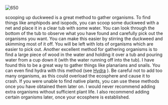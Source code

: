 ![650](f65cefd9e2f437ba4dd153b8ba518fa9.png)

scooping up duckweed is a great method to gather organisms. To find things like amphipods and isopods, you can scoop some duckweed with a net and place it in a clear tub with some water. You can look through the bottom of the tub to observe what you have found and carefully pick out the organisms you want. You can make this easier by stirring the duckweed and skimming most of it off. You will be left with lots of organisms which are easier to pick out. Another excellent method for gathering organisms is to find a large piece of wood in the water and holding it over a tub and pouring water from a cup down it (with the water running off into the tub). I have found this to be a great way to gather things like planarians and snails. You can even find hydra with this method (see [Hydra](Hydra%20(Hydra%20sp).md) ). Be careful not to add too many organisms, as this could overload the ecosphere and cause it to crash. If you were unable to find native plants, you can use these methods once you have obtained them later on. I would never recommend adding extra organisms without sufficient plant life. I also recommend adding certain organisms later, once your ecosphere is established.